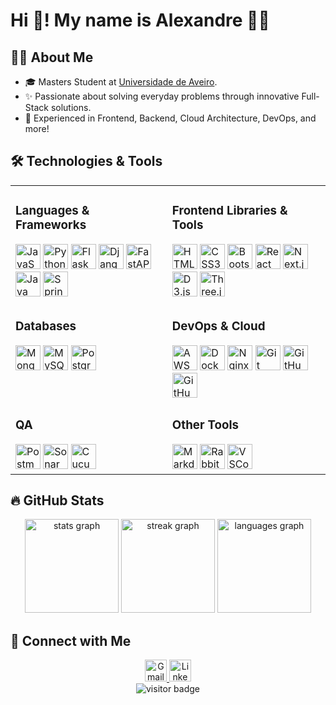 # Hi 👋! My name is Alexandre 👨‍💻

## 👨‍🎓 About Me
- 🎓 Masters Student at [Universidade de Aveiro](https://www.ua.pt/).
- ✨ Passionate about solving everyday problems through innovative Full-Stack solutions.
- 📖 Experienced in Frontend, Backend, Cloud Architecture, DevOps, and more!

## 🛠️ Technologies & Tools

<div align="center">
    <table>
        <tr valign="top">
            <td>
                <h3>Languages & Frameworks</h3>
                <img src="https://cdn.jsdelivr.net/gh/devicons/devicon/icons/javascript/javascript-original.svg" alt="JavaScript" height="40" />
                <img src="https://cdn.jsdelivr.net/gh/devicons/devicon/icons/python/python-original.svg" alt="Python" height="40" />
                <img src="https://cdn.jsdelivr.net/gh/devicons/devicon/icons/flask/flask-original.svg" alt="Flask" height="40" />
                <img src="https://cdn.jsdelivr.net/gh/devicons/devicon/icons/django/django-plain.svg" alt="Django" height="40" />
                <img src="https://cdn.jsdelivr.net/gh/devicons/devicon/icons/fastapi/fastapi-original.svg" alt="FastAPI" height="40" />
                <br/>
                <img src="https://cdn.jsdelivr.net/gh/devicons/devicon/icons/java/java-original.svg" alt="Java" height="40" />
                <img src="https://cdn.jsdelivr.net/gh/devicons/devicon/icons/spring/spring-original.svg" alt="Spring" height="40" />
            </td>
            <td>
                <h3>Frontend Libraries & Tools</h3>
                <img src="https://cdn.jsdelivr.net/gh/devicons/devicon/icons/html5/html5-original.svg" alt="HTML5" height="40" />
                <img src="https://cdn.jsdelivr.net/gh/devicons/devicon/icons/css3/css3-original.svg" alt="CSS3" height="40" />
                <img src="https://cdn.jsdelivr.net/gh/devicons/devicon/icons/bootstrap/bootstrap-plain.svg" alt="Bootstrap" height="40" />
                <img src="https://cdn.jsdelivr.net/gh/devicons/devicon/icons/react/react-original.svg" alt="React" height="40" />
                <img src="https://cdn.jsdelivr.net/gh/devicons/devicon/icons/nextjs/nextjs-original.svg" alt="Next.js" height="40" />
                <br/>
                <img src="https://cdn.jsdelivr.net/gh/devicons/devicon/icons/d3js/d3js-original.svg" alt="D3.js" height="40" />
                <img src="https://cdn.jsdelivr.net/gh/devicons/devicon/icons/threejs/threejs-original.svg" alt="Three.js" height="40" />
            </td>
        </tr>
        <tr valign="top">
            <td>
                <h3>Databases</h3>
                <img src="https://cdn.jsdelivr.net/gh/devicons/devicon/icons/mongodb/mongodb-original.svg" alt="MongoDB" height="40" />
                <img src="https://cdn.jsdelivr.net/gh/devicons/devicon/icons/mysql/mysql-original.svg" alt="MySQL" height="40" />
                <img src="https://cdn.jsdelivr.net/gh/devicons/devicon/icons/postgresql/postgresql-original.svg" alt="PostgreSQL" height="40" />
            </td>
            <td>
                <h3>DevOps & Cloud</h3>
                <img src="https://cdn.jsdelivr.net/gh/devicons/devicon/icons/amazonwebservices/amazonwebservices-original-wordmark.svg" alt="AWS" height="40" />
                <img src="https://cdn.jsdelivr.net/gh/devicons/devicon/icons/docker/docker-original.svg" alt="Docker" height="40" />
                <img src="https://cdn.jsdelivr.net/gh/devicons/devicon/icons/nginx/nginx-original.svg" alt="Nginx" height="40" />
                <img src="https://cdn.jsdelivr.net/gh/devicons/devicon/icons/git/git-original.svg" alt="Git" height="40" />
                <img src="https://cdn.jsdelivr.net/gh/devicons/devicon/icons/github/github-original.svg" alt="GitHub" height="40" />
                <br/>
                <img src="https://cdn.jsdelivr.net/gh/devicons/devicon/icons/githubactions/githubactions-original.svg" alt="GitHub Actions" height="40" />
            </td>
        </tr>
        <tr valign="top">
            <td>
                <h3>QA</h3>
                <img src="https://cdn.jsdelivr.net/gh/devicons/devicon/icons/postman/postman-original.svg" alt="Postman" height="40" />
                <img src="https://cdn.jsdelivr.net/gh/devicons/devicon/icons/sonarqube/sonarqube-original.svg" alt="SonarQube" height="40" />
                <img src="https://cdn.jsdelivr.net/gh/devicons/devicon/icons/cucumber/cucumber-plain.svg" alt="Cucumber" height="40" />
            </td>
            <td>
                <h3>Other Tools</h3>
                <img src="https://cdn.jsdelivr.net/gh/devicons/devicon/icons/markdown/markdown-original.svg" alt="Markdown" height="40" />
                <img src="https://cdn.jsdelivr.net/gh/devicons/devicon/icons/rabbitmq/rabbitmq-original.svg" alt="RabbitMQ" height="40" />
                <img src="https://cdn.jsdelivr.net/gh/devicons/devicon/icons/vscode/vscode-original.svg" alt="VSCode" height="40" />
            </td>
        </tr>
    </table>
</div>

## 🔥 GitHub Stats
<div align="center">
  <img src="https://github-readme-stats.vercel.app/api?username=Sytuz&hide_title=false&hide_rank=true&show_icons=true&include_all_commits=true&count_private=true&disable_animations=false&theme=dracula&locale=en&hide_border=false" height="150" alt="stats graph" />
  <img src="https://streak-stats.demolab.com?user=Sytuz&locale=en&mode=daily&theme=dracula&hide_border=false&border_radius=5" height="150" alt="streak graph" />
  <img src="https://github-readme-stats.vercel.app/api/top-langs?username=Sytuz&locale=en&hide_title=false&layout=compact&card_width=320&langs_count=5&theme=dracula&hide_border=false" height="150" alt="languages graph" />
</div>

## 🔗 Connect with Me
<div align="center">
  <a href="mailto:alexandreribeiro2077@gmail.com" target="_blank">
    <img src="https://img.shields.io/static/v1?message=Gmail&logo=gmail&label=&color=D14836&logoColor=white&labelColor=&style=for-the-badge" height="35" alt="Gmail" />
  </a>
  <a href="https://www.linkedin.com/in/alexandre-ribeiro-96640530b/" target="_blank">
    <img src="https://img.shields.io/static/v1?message=LinkedIn&logo=linkedin&label=&color=0077B5&logoColor=white&labelColor=&style=for-the-badge" height="35" alt="LinkedIn" />
  </a>
</div>

<div align="center">
  <img src="https://visitor-badge.laobi.icu/badge?page_id=Sytuz.Sytuz" alt="visitor badge" />
</div>
